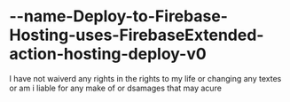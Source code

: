 # --name-Deploy-to-Firebase-Hosting-uses-FirebaseExtended-action-hosting-deploy-v0
I have not waiverd any rights in the rights to my life or changing any textes or am i liable for any make of or dsamages that may acure
